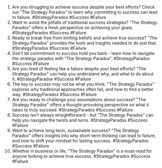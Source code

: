 1. Are you struggling to achieve success despite your best efforts? Check out "The Strategy Paradox" to learn why committing to success can lead to failure. #StrategyParadox #Success #Failure
2. Want to avoid the pitfalls of traditional success strategies? "The Strategy Paradox" offers a fresh perspective on achieving your goals. #StrategyParadox #Success #Failure
3. Ready to break free from limiting beliefs and achieve true success? "The Strategy Paradox" provides the tools and insights needed to do just that. #StrategyParadox #Success #Failure
4. Don't let commitment to success hold you back - learn how to navigate the strategy paradox with "The Strategy Paradox". #StrategyParadox #Success #Failure
5. Are you tired of feeling like a failure despite your best efforts? "The Strategy Paradox" can help you understand why, and what to do about it. #StrategyParadox #Success #Failure
6. The key to success may not be what you think. "The Strategy Paradox" explores why traditional approaches often fail, and how to find a better way. #StrategyParadox #Success #Failure
7. Are you ready to challenge your assumptions about success? "The Strategy Paradox" offers a thought-provoking perspective on what it takes to truly succeed. #StrategyParadox #Success #Failure
8. Success isn't always straightforward - but "The Strategy Paradox" can help you navigate the twists and turns. #StrategyParadox #Success #Failure
9. Want to achieve long-term, sustainable success? "The Strategy Paradox" offers insights into why short-term thinking can lead to failure, and how to shift your mindset for lasting success. #StrategyParadox #Success #Failure
10. Whether in business or life, "The Strategy Paradox" is a must-read for anyone looking to achieve true success. #StrategyParadox #Success #Failure


